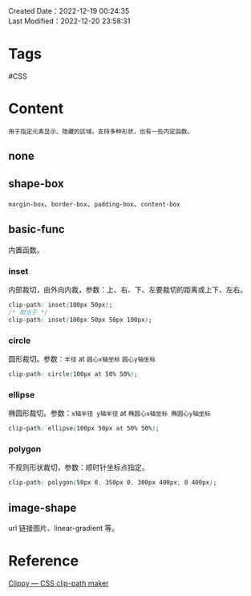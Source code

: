 Created Date：2022-12-19 00:24:35  
Last Modified：2022-12-20 23:58:31

# Tags

 #CSS

# Content

```ad-abstract
用于指定元素显示、隐藏的区域。支持多种形状，也有一些内定函数。
```

## none

## shape-box

`margin-box`、`border-box`、`padding-box`、`content-box`

## basic-func

内置函数。

### inset

内部裁切，由外向内裁，参数：上、右、下、左要裁切的距离或上下、左右。

```css
clip-path: inset(100px 50px);
/* 相当于 */
clip-path: inset(100px 50px 50px 100px);
```

### circle

圆形裁切。参数：`半径` at `圆心x轴坐标` `圆心y轴坐标`

```css
clip-path: circle(100px at 50% 50%);
```

### ellipse

椭圆形裁切。参数：`x轴半径 y轴半径` at `椭圆心x轴坐标 椭圆心y轴坐标`

```css
clip-path: ellipse(100px 50px at 50% 50%);
```

### polygon

不规则形状裁切，参数：顺时针坐标点指定。

```css
clip-path: polygon(50px 0, 350px 0, 300px 400px, 0 400px);
```

## image-shape

url 链接图片、linear-gradient 等。

# Reference

[Clippy — CSS clip-path maker](https://bennettfeely.com/clippy/)  
